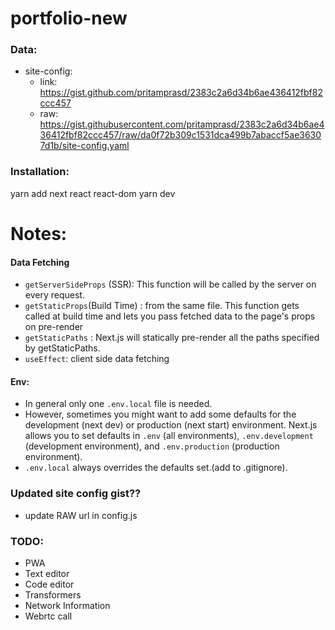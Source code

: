 # portfolio-new

### Data: 
- site-config: 
    - link:  https://gist.github.com/pritamprasd/2383c2a6d34b6ae436412fbf82ccc457
    - raw: https://gist.githubusercontent.com/pritamprasd/2383c2a6d34b6ae436412fbf82ccc457/raw/da0f72b309c1531dca499b7abaccf5ae36307d1b/site-config.yaml

### Installation:
yarn add next react react-dom
yarn dev

# Notes:
#### Data Fetching
- `getServerSideProps` (SSR): This function will be called by the server on every request.
- `getStaticProps`(Build Time) : from the same file. This function gets called at build time and lets you pass fetched data to the page's props on pre-render
- `getStaticPaths` :  Next.js will statically pre-render all the paths specified by getStaticPaths.
- `useEffect`: client side data fetching

#### Env:
- In general only one `.env.local` file is needed. 
- However, sometimes you might want to add some defaults for the development (next dev) or production (next start) environment. Next.js allows you to set defaults in `.env` (all environments), `.env.development` (development environment), and `.env.production` (production environment).
- `.env.local` always overrides the defaults set.(add to .gitignore).


### Updated site config gist??
- update RAW url in config.js


### TODO:
- PWA
- Text editor
- Code editor
- Transformers
- Network Information
- Webrtc call

